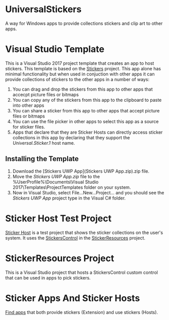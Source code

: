 # UniversalStickers
A way for Windows apps to provide collections stickers and clip art to other apps.

# Visual Studio Template
This is a Visual Studio 2017 project template that creates an app to host stickers. This template is based on the [Stickers](Source/Stickers) project. This app alone has minimal functionality but when used in conjuction with other apps it can provide collections of stickers to the other apps in a number of ways:
1. You can drag and drop the stickers from this app to other apps that accecpt picture files or bitmaps
2. You can copy any of the stickers from this app to the clipboard to paste into other apps
3. You can share a sticker from this app to other apps that accept picture files or bitmaps
4. You can use the file picker in other apps to select this app as a source for sticker files.
5. Apps that declare that they are Sticker Hosts can directly access sticker collections in this app by declaring that they support the *Universal.Sticker.1* host name.

## Installing the Template
1. Download the [Stickers UWP App](Stickers UWP App.zip).zip file.
2. Move the *Stickers UWP App.zip* file to the %UserProfile%\Documents\Visual Studio 2017\Templates\ProjectTemplates folder on your system.
3. Now in Visual Studio, select File...New...Project... and you should see the *Stickers UWP App* project type in the Visual C# folder.

# Sticker Host Test Project
[Sticker Host](Source/StickerHost) is a test project that shows the sticker collections on the user's system.  It uses the [StickersControl](Source/StickerResources/StickersControl.cs) in the [StickerResources](Source/StickerResources) project.

# StickerResources Project
This is a Visual Studio project that hosts a StickersControl custom control that can be used in apps to pick stickers.

# Sticker Apps And Sticker Hosts
[Find apps](StickerApps.md) that both provide stickers (Extension) and use stickers (Hosts).
